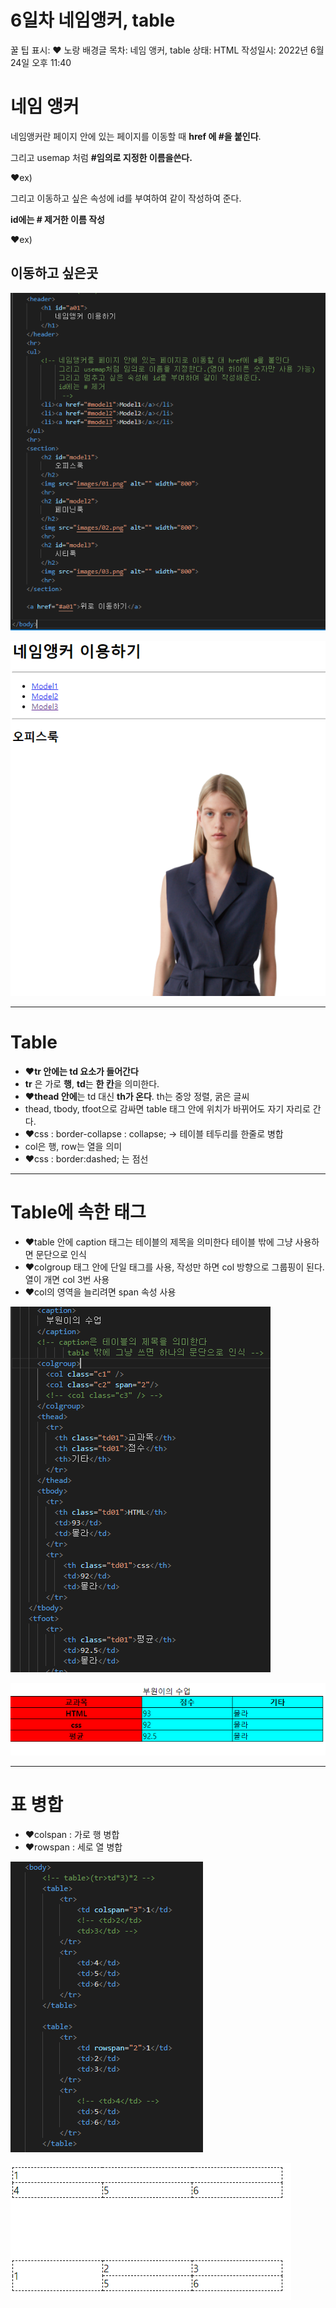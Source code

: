 # 6일차 네임앵커, table

꿀 팁 표시: ❤ 노랑 배경글
목차: 네임 앵커, table
상태: HTML
작성일시: 2022년 6월 24일 오후 11:40

# 네임 앵커

네임앵커란 페이지 안에 있는 페이지를 이동할 때 **href 에 #을 붙인다**.

그리고 usemap 처럼 **#임의로 지정한 이름을쓴다.**

❤ex) <a href=”#model1”></a>

그리고 이동하고 싶은 속성에 id를 부여하여 같이 작성하여 준다.

**id에는 # 제거한 이름 작성**

❤ex) <h2 id=”model1”>이동하고 싶은곳</h2>

![Untitled](Untitled%2038.png)

![Untitled](Untitled%2039.png)

---

# Table

- ❤**tr 안에는 td 요소가 들어간다**
- **tr** 은 가로 **행**, **td**는 **한 칸**을 의미한다.
- ❤**thead 안에**는 td 대신 **th가 온다**. th는 중앙 정렬, 굵은 글씨
- thead, tbody, tfoot으로 감싸면 table 태그 안에 위치가 바뀌어도 자기 자리로 간다.
- ❤css : border-collapse : collapse; → 테이블 테두리를 한줄로 병합
- col은 행, row는 열을 의미
- ❤css : border:dashed; 는 점선

---

# Table에 속한 태그

- ❤table 안에 caption 태그는 테이블의 제목을 의미한다 테이블 밖에 그냥 사용하면 문단으로 인식
- ❤colgroup 태그 안에 <col/> 단일 태그를 사용, 작성만 하면 col 방향으로 그룹핑이 된다. 열이 개면 col 3번 사용
- ❤col의 영역을 늘리려면 span 속성 사용

![Untitled](Untitled%2040.png)

![Untitled](Untitled%2041.png)

---

# 표 병합

- ❤colspan : 가로 행 병합
- ❤rowspan : 세로 열 병합

![Untitled](Untitled%2042.png)

![Untitled](Untitled%2043.png)